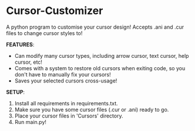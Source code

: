 # Cursor-Customizer
A python program to customise your cursor design! Accepts .ani and .cur files to change cursor styles to!

**FEATURES**:
- Can modify many cursor types, including arrow cursor, text cursor, help cursor, etc!
- Comes with a system to restore old cursors when exiting code, so you don't have to manually fix your cursors!
- Saves your selected cursors cross-usage!

**SETUP**:
1. Install all requirements in requirements.txt.
2. Make sure you have some cursor files (.cur or .ani) ready to go.
3. Place your cursor files in 'Cursors' directory.
4. Run main.py!
